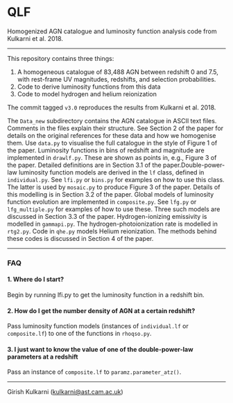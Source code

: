 QLF
=====

Homogenized AGN catalogue and luminosity function analysis code from Kulkarni et al. 2018.

-----

This repository contains three things:
1. A homogeneous catalogue of 83,488 AGN between redshift 0 and 7.5, with rest-frame UV magnitudes, redshifts, and selection probabilities.
2. Code to derive luminosity functions from this data 
3. Code to model hydrogen and helium reionization 

The commit tagged `v3.0` reproduces the results from Kulkarni et al. 2018.

The `Data_new` subdirectory contains the AGN catalogue in ASCII text files.  Comments in the files explain their structure.  See Section 2 of the paper for details on the original references for these data and how we homogenise them.  Use `data.py` to visualise the full catalogue in the style of Figure 1 of the paper. Luminosity functions in bins of redshift and magnitude are implemented in `drawlf.py`.  These are shown as points in, e.g., Figure 3 of the paper. Detailed definitions are in Section 3.1 of the paper.Double-power-law luminosity function models are derived in the `lf` class, defined in `individual.py`.  See `lfi.py` or `bins.py` for examples on how to use this class. The latter is used by `mosaic.py` to produce Figure 3 of the paper. Details of this modelling is in Section 3.2 of the paper. Global models of luminosity function evolution are implemented in `composite.py`.  See `lfg.py` or `lfg_multiple.py` for examples of how to use these. Three such models are discussed in Section 3.3 of the paper. Hydrogen-ionizing emissivity is modelled in `gammapi.py`.  The hydrogen-photoionization rate is modelled in `rtg2.py`.  Code in `qhe.py` models Helium reionization. The methods behind these codes is discussed in Section 4 of the paper. 

-------

### FAQ

#### 1. Where do I start?

Begin by running lfi.py to get the luminosity function in a redshift bin.  

#### 2. How do I get the number density of AGN at a certain redshift? 

Pass luminosity function models (instances of `individual.lf` or `composite.lf`) to one of the functions in `rhoqso.py`.

#### 3. I just want to know the value of one of the double-power-law parameters at a redshift

Pass an instance of `composite.lf` to `paramz.parameter_atz()`.

-------

Girish Kulkarni (kulkarni@ast.cam.ac.uk)
